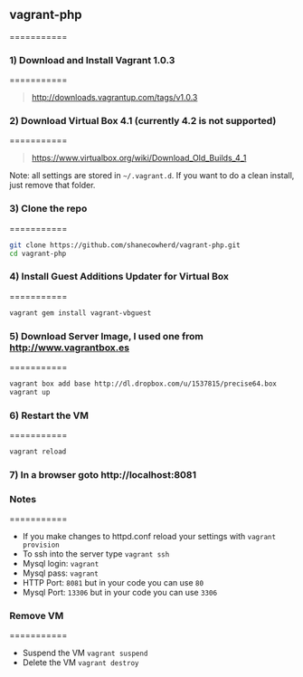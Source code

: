 ## vagrant-php
===========

### 1) Download and Install Vagrant 1.0.3
===========
> http://downloads.vagrantup.com/tags/v1.0.3

### 2) Download Virtual Box 4.1 (currently 4.2 is not supported)
===========
> https://www.virtualbox.org/wiki/Download_Old_Builds_4_1

Note: all settings are stored in ``` ~/.vagrant.d ```. If you want to do a clean install, just remove that folder.

### 3) Clone the repo
===========
```bash
git clone https://github.com/shanecowherd/vagrant-php.git
cd vagrant-php
```

### 4) Install Guest Additions Updater for Virtual Box
===========
```bash
vagrant gem install vagrant-vbguest
```

### 5) Download Server Image, I used one from http://www.vagrantbox.es
===========
```bash
vagrant box add base http://dl.dropbox.com/u/1537815/precise64.box
vagrant up
```

### 6) Restart the VM
===========
```bash
vagrant reload
```

### 7) In a browser goto http://localhost:8081

### Notes
===========
* If you make changes to httpd.conf reload your settings with ```vagrant provision```
* To ssh into the server type ```vagrant ssh```
* Mysql login: ```vagrant```
* Mysql pass: ```vagrant```
* HTTP Port: ```8081``` but in your code you can use ```80```
* Mysql Port: ```13306``` but in your code you can use ```3306```

### Remove VM
===========
* Suspend the VM ```vagrant suspend```
* Delete the VM ```vagrant destroy```
